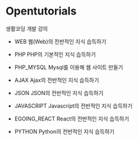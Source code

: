 # Opentutorials
생활코딩 개발 강의

- WEB
    웹(Web)의 전반적인 지식 습득하기
- PHP
    PHP의 기본적인 지식 습득하기
- PHP_MYSQL
    Mysql를 이용해 웹 사이트 만들기

- AJAX
    Ajax의 전반적인 지식 습득하기
- JSON
    JSON의 전반적인 지식 습득하기

- JAVASCRIPT
    Javascript의 전반적인 지식 습득하기

- EGOING_REACT
    React의 전반적인 지식 습득하기

- PYTHON
    Python의 전반적인 지식 습득하기
